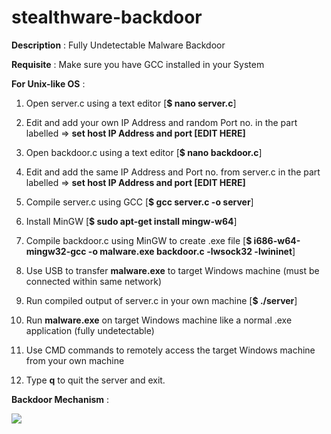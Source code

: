 # stealthware-backdoor

**Description** : Fully Undetectable Malware Backdoor

**Requisite** : Make sure you have GCC installed in your System

**For Unix-like OS** :

1. Open server.c using a text editor [**$ nano server.c**]

2. Edit and add your own IP Address and random Port no. in the part labelled => **set host IP Address and port [EDIT HERE]**

3. Open backdoor.c using a text editor [**$ nano backdoor.c**]

4. Edit and add the same IP Address and Port no. from server.c in the part labelled => **set host IP Address and port [EDIT HERE]**

5. Compile server.c using GCC [**$ gcc server.c -o server**]

6. Install MinGW [**$ sudo apt-get install mingw-w64**]

7. Compile backdoor.c using MinGW to create .exe file [**$ i686-w64-mingw32-gcc -o malware.exe backdoor.c -lwsock32 -lwininet**]

8. Use USB to transfer **malware.exe** to target Windows machine (must be connected within same network)

9. Run compiled output of server.c in your own machine [**$ ./server**] 

10. Run **malware.exe** on target Windows machine like a normal .exe application (fully undetectable)

11. Use CMD commands to remotely access the target Windows machine from your own machine

12. Type **q** to quit the server and exit.

**Backdoor Mechanism** :

![](backdoor.png) 
